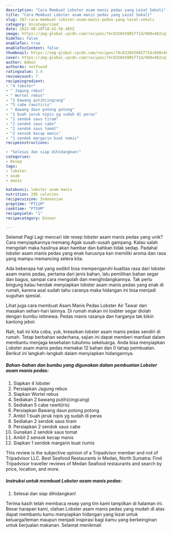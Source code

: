```yaml
---
description: "Cara Membuat Lobster asam manis pedas yang Lezat Sekali"
title: "Cara Membuat Lobster asam manis pedas yang Lezat Sekali"
slug: 287-cara-membuat-lobster-asam-manis-pedas-yang-lezat-sekali
category: Uncategorized
date: 2022-08-28T18:42:50.485Z
image: https://img-global.cpcdn.com/recipes/74c832043985771d/680x482cq70/lobster-asam-manis-pedas-foto-resep-utama.jpg
hideToc: false
enableToc: true
enableTocContent: false
thumbnail: https://img-global.cpcdn.com/recipes/74c832043985771d/680x482cq70/lobster-asam-manis-pedas-foto-resep-utama.jpg
cover: https://img-global.cpcdn.com/recipes/74c832043985771d/680x482cq70/lobster-asam-manis-pedas-foto-resep-utama.jpg
author: Admin
authorAv: notfound
ratingvalue: 3.4
reviewcount: 7
recipeingredient:
- "4 lobster"
- " Jagung rebus"
- " Wortel rebus"
- "2 bawang putihcingcang"
- "5 cabe rawitiris"
- " Bawang daun potong potong"
- "1 buah jeruk nipis yg sudah di peras"
- "2 sendok saus tiram"
- "2 sendok saus cabe"
- "2 sendok saus tomat"
- "2 sensok kecap manis"
- "1 sendok margarin buat numis"
recipeinstructions:

- "Selesai dan siap dihidangkan!"
categories:
- Resep
tags:
- lobster
- asam
- manis

katakunci: lobster asam manis 
nutrition: 295 calories
recipecuisine: Indonesian
preptime: "PT11M"
cooktime: "PT59M"
recipeyield: "1"
recipecategory: Dinner

---
```



Selamat Pagi Lagi mencari ide resep lobster asam manis pedas yang unik? Cara menyiapkannya memang Agak susah-susah gampang. Kalau salah mengolah maka hasilnya akan hambar dan bahkan tidak sedap. Padahal lobster asam manis pedas yang enak harusnya kan memiliki aroma dan rasa yang mampu memancing selera kita.


Ada beberapa hal yang sedikit bisa mempengaruhi kualitas rasa dari lobster asam manis pedas, pertama dari jenis bahan, lalu pemilihan bahan segar dan bagus, sampai cara mengolah dan menghidangkannya. Tak perlu bingung kalau hendak menyiapkan lobster asam manis pedas yang enak di rumah, karena asal sudah tahu caranya maka hidangan ini bisa menjadi suguhan spesial.

Lihat juga cara membuat Asam Manis Pedas Lobster Air Tawar dan masakan sehari-hari lainnya. Di rumah makan ini losbter segar diolah dengan bumbu istimewa. Pedas manis rasanya dan harganya tak bikin kantong jebol.


Nah, kali ini kita coba, yuk, kreasikan lobster asam manis pedas sendiri di rumah. Tetap berbahan sederhana, sajian ini dapat memberi manfaat dalam membantu menjaga kesehatan tubuhmu sekeluarga. Anda bisa menyiapkan Lobster asam manis pedas memakai 12 bahan dan 0 tahap pembuatan. Berikut ini langkah-langkah dalam menyiapkan hidangannya.

<!--inarticleads1-->

##### Bahan-bahan dan bumbu yang digunakan dalam pembuatan Lobster asam manis pedas:

1. Siapkan 4 lobster
1. Persiapkan  Jagung rebus
1. Siapkan  Wortel rebus
1. Sediakan 2 bawang putih(cingcang)
1. Sediakan 5 cabe rawit(iris)
1. Persiapkan  Bawang daun potong potong
1. Ambil 1 buah jeruk nipis yg sudah di peras
1. Sediakan 2 sendok saus tiram
1. Persiapkan 2 sendok saus cabe
1. Gunakan 2 sendok saus tomat
1. Ambil 2 sensok kecap manis
1. Siapkan 1 sendok margarin buat numis


This review is the subjective opinion of a Tripadvisor member and not of Tripadvisor LLC. Best Seafood Restaurants in Medan, North Sumatra: Find Tripadvisor traveller reviews of Medan Seafood restaurants and search by price, location, and more. 

<!--inarticleads2-->

##### Instruksi untuk membuat Lobster asam manis pedas:


1. Selesai dan siap dihidangkan!



Terima kasih telah membaca resep yang tim kami tampilkan di halaman ini. Besar harapan kami, olahan Lobster asam manis pedas yang mudah di atas dapat membantu kamu menyiapkan hidangan yang lezat untuk keluarga/teman maupun menjadi inspirasi bagi kamu yang berkeinginan untuk berjualan makanan. Selamat menikmati

